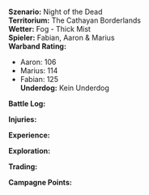 **Szenario:** Night of the Dead  
**Territorium:** The Cathayan Borderlands  
**Wetter:** Fog - Thick Mist  
**Spieler:** Fabian, Aaron & Marius  
**Warband Rating:**  
 - Aaron: 106   
 - Marius: 114  
 - Fabian: 125  
**Underdog:** Kein Underdog  
 
**Battle Log:**  
 
 
 
**Injuries:**  
 
 
 
**Experience:**  
 
 
 
**Exploration:**  
 
 
 
**Trading:**


**Campagne Points:**
